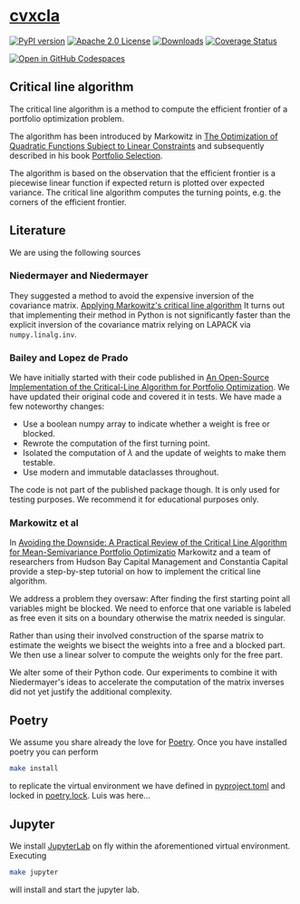 # [cvxcla](https://www.cvxgrp.org/cvxcla/book)

[![PyPI version](https://badge.fury.io/py/cvxcla.svg)](https://badge.fury.io/py/cvxcla)
[![Apache 2.0 License](https://img.shields.io/badge/License-APACHEv2-brightgreen.svg)](https://github.com/cvxgrp/cvxcla/blob/master/LICENSE)
[![Downloads](https://static.pepy.tech/personalized-badge/cvxcla?period=month&units=international_system&left_color=black&right_color=orange&left_text=PyPI%20downloads%20per%20month)](https://pepy.tech/project/cvxcla)
[![Coverage Status](https://coveralls.io/repos/github/cvxgrp/cvxcla/badge.png?branch=main)](https://coveralls.io/github/cvxgrp/cvxcla?branch=main)

[![Open in GitHub Codespaces](https://github.com/codespaces/badge.svg)](https://codespaces.new/cvxgrp/cvxcla)

## Critical line algorithm

The critical line algorithm is a method to compute the efficient frontier of a
portfolio optimization problem.

The algorithm has been introduced by Markowitz in
[The Optimization of Quadratic Functions Subject to Linear Constraints](https://www.rand.org/pubs/research_memoranda/RM1438.html)
and subsequently described in his book [Portfolio Selection](https://www.wiley.com/en-us/Portfolio+Selection%3A+Efficient+Diversification+of+Investments%2C+2nd+Edition-p-9781557861085).

The algorithm is based on the observation that the efficient frontier is a piecewise
linear function if expected return is plotted over expected variance.
The critical line algorithm computes the turning points, e.g. the corners
of the efficient frontier.

## Literature

We are using the following sources

### Niedermayer and Niedermayer

They suggested a method to avoid the expensive inversion of the covariance matrix.
[Applying Markowitz's critical line algorithm](https://www.researchgate.net/publication/226987510_Applying_Markowitz%27s_Critical_Line_Algorithm)
It turns out that implementing their method in Python is not significantly faster
than the explicit inversion of the covariance matrix relying on LAPACK via `numpy.linalg.inv`.

### Bailey and Lopez de Prado

We have initially started with their code published in
[An Open-Source Implementation of the Critical-Line Algorithm for Portfolio Optimization](https://papers.ssrn.com/sol3/papers.cfm?abstract_id=2197616).
We have updated their original code and covered it in tests. We have made a few
noteworthy changes:

* Use a boolean numpy array to indicate whether a weight is free or blocked.
* Rewrote the computation of the first turning point.
* Isolated the computation of $\lambda$ and the update of weights to make them testable.
* Use modern and immutable dataclasses throughout.

The code is not part of the published package though.
It is only used for testing purposes. We recommend it for educational purposes only.

### Markowitz et al

In [Avoiding the Downside: A Practical Review of the Critical
Line Algorithm for Mean-Semivariance Portfolio Optimizatio](https://www.hudsonbaycapital.com/documents/FG/hudsonbay/research/599440_paper.pdf)
Markowitz and a team of researchers from Hudson Bay Capital Management and Constantia
Capital provide a step-by-step tutorial on how to implement the critical line algorithm.

We address a problem they oversaw: After finding the first starting point
all variables might be blocked. We need to enforce that one variable is labeled
as free even it sits on a boundary otherwise the matrix needed is singular.

Rather than using their involved construction of the sparse matrix
to estimate the weights we bisect the weights into a free and a blocked part.
We then use a linear solver to compute the weights only for the free part.

We alter some of their Python code. Our experiments to combine it with Niedermayer's
ideas to accelerate the computation of the matrix inverses did not yet justify
the additional complexity.

## Poetry

We assume you share already the love for [Poetry](https://python-poetry.org).
Once you have installed poetry you can perform

```bash
make install
```

to replicate the virtual environment we have defined in [pyproject.toml](pyproject.toml)
and locked in [poetry.lock](poetry.lock). Luis was here...


## Jupyter

We install [JupyterLab](https://jupyter.org) on fly within the aforementioned
virtual environment. Executing

```bash
make jupyter
```

will install and start the jupyter lab.

